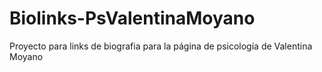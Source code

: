 # Biolinks-PsValentinaMoyano
Proyecto para links de biografia para la página de psicología de Valentina Moyano
